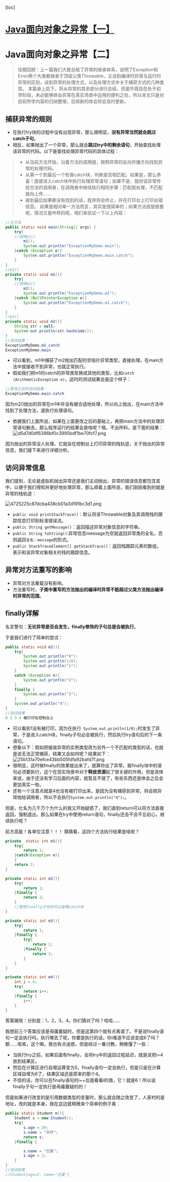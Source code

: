 [toc]
# [Java面向对象之异常【一】]()
# Java面向对象之异常【二】
> 往期回顾：上一篇我们大致总结了异常的继承体系，说明了Exception和Error两个大类都继承于顶级父类Throwable，又谈到编译时异常与运行时异常的区别，谈到异常的处理方式，以及处理方式中关于捕获方式的几种类型。
> 本篇承上启下，将从异常的其余部分进行总结，但是毕竟现在处于初学阶段，未必能够体会异常在真实场景中运用的便利之处，所以本文只是对目前所学内容的归纳整理，后续新的体会将会及时更新。
## 捕获异常的规则
- 在执行try块的过程中没有出现异常，那么很明显，**没有异常当然就会跳过catch子句**。
- 相反，如果抛出了一个异常，那么就会**跳过try中的剩余语句**，开始查找处理该异常的代码。以下是查找处理异常代码的具体过程：
>  - 从当前方法开始，沿着方法的调用链，按照异常的反向传播方向找到异常的处理代码。
>   - 从第一个到最后一个检查catch块，判断是否相匹配。如果是，那么恭喜！直接进入catch块中执行处理异常语句；如果不是，就将该异常传给方法的调用者，在调用者中继续执行相同步骤：匹配就处理，不匹配就向上传……
>   - 直到最后如果都没有找到的话，程序将会终止，并在打印台上打印出错信息。
>  如果是相对单一方法而言，其实是很简单的；如果方法层层嵌套呢，情况又是咋样的呢，咱们来验证一下以上内容：
```java
//主方法
public static void main(String[] args) {
    try{
    //调用m1()
        m1();
        System.out.println("ExceptionMyDemo.main");
    }catch (Exception e){
        System.out.println("ExceptionMyDemo.main.catch");
    }
}
//m1()
private static void m1(){
    try{
    //调用m2()
        m2();
        System.out.println("ExceptionMyDemo.m1");
    }catch (NullPointerException e){
        System.out.println("ExceptionMyDemo.m1.catch");
    }
}
//m2()
private static void m2(){
    String str = null;
    System.out.println(str.hashCode());
}
//测试结果：
ExceptionMyDemo.m1.catch
ExceptionMyDemo.main
```
- 可以看到，m1中捕获了m2抛出匹配的空指针异常类型，直接处理，在main方法中就接收不到异常，也就正常执行。
- 假如我们把m1的catch的异常类型换成其他的类型，比如`catch (ArithmeticException e)`，这时的测试结果会是这个样子：
```java
//更改之后的测试结果：
ExceptionMyDemo.main.catch
```
因为m2()抛出的异常在m1中并没有被合适地处理，所以向上抛出，在main方法中找到了处理方法，遂执行处理语句。
- 依据我们上面所说，如果在上面更改之后的基础上，再把main方法中的处理异常语句删去，那么程序运行的结果会是啥呢？哦，不出所料，是下面的结果：
![d5d7d0df6396bf0c3995bdf1be70fcf7.png](en-resource://database/6333:1)

因为抛出的异常没人处理，它就会在控制台上打印异常的栈轨迹，关于抛出的异常信息，我们接下来进行详细分析。
## 访问异常信息
我们提到，无论是虚拟机抛出异常还是我们主动抛出，异常的错误信息都包含其中，以便于我们得知并更好地处理异常，那么顺着上面所说，我们刚刚看到的就是异常的栈轨迹：


![4725225c87dcba438cb01a3d191bc3d1.png](en-resource://database/6337:1)


- `public void printStackTrace()`：默认将该Throwable对象及其调用栈的跟踪信息打印到标准错误流。
- `public String getMessage()`：返回描述异常对象信息的字符串。
- `public String toString()`:异常信息message为空就返回异常类的全名，否则返回`全名：message`的形式。
- `public StackTraceElement[] getStackTrace()`：返回栈跟踪元素的数组，表示和该异常对象相关的栈的跟踪信息。

## 异常对方法重写的影响
- 异常对方法重载没有影响。
- 方法重写时，**子类中重写的方法抛出的编译时异常不能超过父类方法抛出编译时异常的范围**。

## finally详解
名言警句：**无论异常是否会发生，finally修饰的子句总是会被执行**。

于是我们进行了简单的尝试：

```java
public static void m2(){
    try{
        System.out.println("0");
        System.out.println(1/0);
        System.out.println("1");
    }
    catch (Exception e){
        System.out.println("2");
    }
    finally {
        System.out.println("3");
    }
    System.out.println("4");
}
//测试结果
0 2 3 4 被打印在控制台上
```
- 可以看到1没有被打印，因为在执行` System.out.println(1/0);`时发生了异常，于是进入catch块，finally子句必会被执行，然后执行try语句后的下一条语句。
- 想象以下：假如把接收异常的实例类型改为另外一个不匹配的类型的话，也就是说无法正常捕获，结果又会如何呢？结果如下：
![25b131a70efce43bb505fdfa92bafd7f.png](en-resource://database/6339:1)
- 很明显，这时候finally的效果就出来了，就算你出了异常，我finally块中的语句必须要执行，这个在现实场景中对于**释放资源**起了很关键的作用，但是具体来说，由于还没有学习后面的内容，就暂且不提了，有些东西还是体会之后会更加真实一些。
- 还有一个注意点就是4也没有被打印出来，是因为没有捕获到异常，将会把异常抛给调用者，所以不会执行`System.out.println("4");`。

但是，化名为几千万个为什么的我又开始疑惑了，我们直到return可以将方法直接返回，强制退出。那么如果在try中使用return语句，finally还会不会不忘初心，继续执行呢？

前方高能！各单位注意！！！
猜猜看，这四个方法执行结果是啥呢？
```java
private  static int m1(){
    try{
        return 1;
    }catch(Exception e){
    }
    return 2;
}
```
```java
private static int m2(){
    try{
        return 1;
    }finally {
        return 2;
    }
    //使用finally子句时可以省略catch块
}
```
```java
private static int m3(){
    try{
        return 1;
    }finally {
        try{
            return 2;
        }finally {
            return 3;
        }
    }
}
```
```java
private static int m4(){
    int i = 4;
    try{
        return i++;
    }finally {
        i++;
    }
}
```
答案揭晓：分别是：1，2，3，4。你们猜对了吗？哈哈……

我想前三个答案应该是毋庸置疑的，但是这第四个就有点离谱了。不是说finally语句一定会执行吗，执行哪去了呢，你要是执行的话，你i难道不应该变成6了吗？
额……咳咳，这个嘛，我也有点迷惑，但是经过一番讨教，稍微懂了一些：
- 当执行try之前，如果后面有finally，会将try中的返回过程延迟，就是说把i=4放到结果区。
- 然后在计算区进行自增运算变为5，finally语句一定会执行，但是只是在计算区域自增为6了，结果区域还是原来的那个4。
- 不信的话，你可以在finally语句的i++后面看看i的值，它！就是6！所以说finally子句一定执行是毋庸置疑的的！

但是如果进行改变的是引用数据类型的变量时，那么就会随之改变了，人家村的是地址，改的就是本身。我在这边就稍微来个简单的例子奥：
```java
public static Student m(){
    Student s = new Student();
    try{
        s.age = 20;
        s.name = "天乔";
        return s;
    }finally {

        s.name = "巴夏";
        s.age = 2;
    }
}
//测试结果
//Student{age=2, name='巴夏'}
```